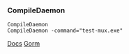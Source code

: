 ### CompileDaemon

```
CompileDaemon
CompileDaemon -command="test-mux.exe"
```
[Docs](https://gowebexamples.com/)
[Gorm](https://gorm.io/)

